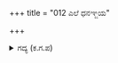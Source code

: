 +++
title = "012 ಎಲೆ ಧನಞ್ಜಯ"

+++

<details><summary>ಗದ್ಯ (ಕ.ಗ.ಪ) </summary>

12. ಅರ್ಜುನನನ್ನು ಕುರಿತು 'ಎಲೆ ಅರ್ಜುನ, ಧರ್ಮರಾಯನನ್ನು ಕೊಲ್ಲುತ್ತೇನೆ, ಉಳಿಸುವುದಿಲ್ಲ ಎಂಬ ನಿನ್ನ ಅಹಂಕಾರದ ಮಾತುಗಳು ನಗೆಗೆ ಕಾರಣವಾಗುವುದಿಲ್ಲವೇ ? ಹಿಂಸೆಯನ್ನು ಮಾಡಬೇಕೆಂದು ನಿಶ್ಚಯ ಮಾಡಿದ್ದೆಯೋ ಹೇಗೆ. ನಿನ್ನದು ಕಲ್ಲು ಮನಸ್ಸು' ಅಯ್ಯೋ ನಿರ್ಮಲವಾದ ಧರ್ಮಸ್ಥಿತಿಯ ರಹಸ್ಯವನ್ನು ನಿನಗೆ ಯಾರು  ಹೇಳಿಕೊಟ್ಟರು ?, ಎಂದು ಕೃಷ್ಣನು ತಲೆಯನ್ನು ಅಲ್ಲಾಡಿಸಿ ಅಸಮಾಧಾನವನ್ನು ಸೂಚಿಸಿದನು.
</details>
